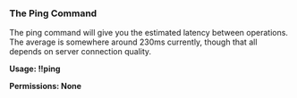 ### The Ping Command

The ping command will give you the estimated latency between operations. The average is somewhere around 230ms currently, though that all depends on server connection quality.

**Usage: !!ping**

**Permissions: None**

